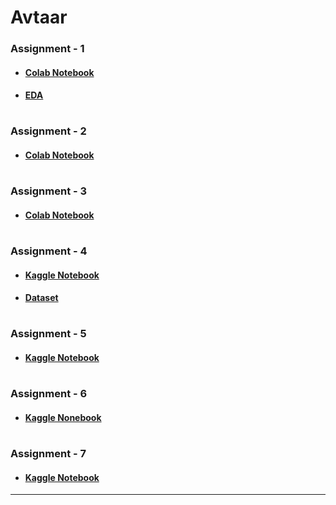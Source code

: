 # Avtaar
### Assignment - 1
* #### [Colab Notebook](https://colab.research.google.com/drive/17vDcoXgBb7h8yZMMerL7S5qK2LIA5UZv#)
* #### [EDA](https://github.com/Kartik-Khandelwal/Avtaar/tree/main/Assignment%20-%201/EDA)
#
### Assignment - 2
* #### [Colab Notebook](https://colab.research.google.com/drive/1ggZtAeIRnKu8NmB0PksZBgVTZQv_sOkx)
#
### Assignment - 3
* #### [Colab Notebook](https://colab.research.google.com/drive/15h2er6j5FGXpbiALCGxnhtvJ6x52eQlZ#scrollTo=ZPxjrjGjtpZD)
#
### Assignment - 4
* #### [Kaggle Notebook](https://www.kaggle.com/kartik2khandelwal/some-questions-related-to-heart-disease-answered/notebook)
* #### [Dataset](https://www.kaggle.com/fedesoriano/heart-failure-prediction)
#
### Assignment - 5
* #### [Kaggle Notebook](https://www.kaggle.com/kartik2khandelwal/titanic-complete-model-training-testing)
#
### Assignment - 6
* #### [Kaggle Nonebook](https://www.kaggle.com/kartik2khandelwal/unsupervised-ml-using-masculinity-dataset)
#
### Assignment - 7
* #### [Kaggle Notebook](https://www.kaggle.com/kartik2khandelwal/beginner-s-implementation-of-deep-learning?scriptVersionId=83339988)
***
